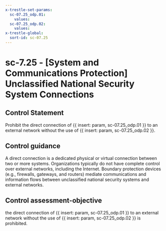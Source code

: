 ```yaml
---
x-trestle-set-params:
  sc-07.25_odp.01:
    values:
  sc-07.25_odp.02:
    values:
x-trestle-global:
  sort-id: sc-07.25
---
```


# sc-7.25 - \[System and Communications Protection\] Unclassified National Security System Connections

## Control Statement

Prohibit the direct connection of {{ insert: param, sc-07.25_odp.01 }} to an external network without the use of {{ insert: param, sc-07.25_odp.02 }}.

## Control guidance

A direct connection is a dedicated physical or virtual connection between two or more systems. Organizations typically do not have complete control over external networks, including the Internet. Boundary protection devices (e.g., firewalls, gateways, and routers) mediate communications and information flows between unclassified national security systems and external networks.

## Control assessment-objective

the direct connection of {{ insert: param, sc-07.25_odp.01 }} to an external network without the use of {{ insert: param, sc-07.25_odp.02 }} is prohibited.

